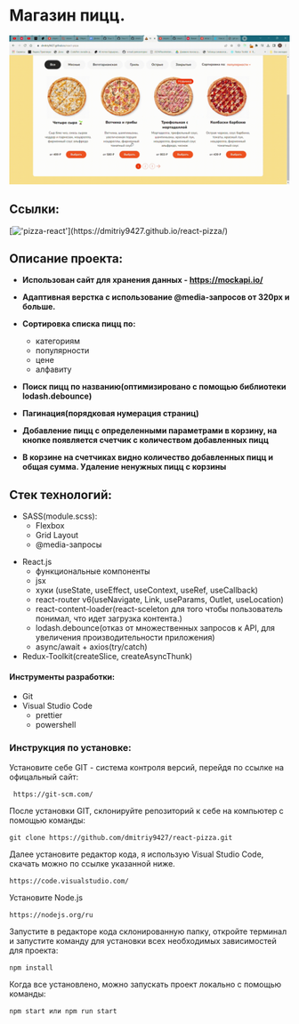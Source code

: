 # Магазин пицц.

<img src="./src/img/output(video-cutter-js.com) (1).gif" alt='pizza-store-gif'/>

## Ссылки:

[!['pizza-react'](https://readme-typing-svg.herokuapp.com?color=%2336BCF7&lines=Посмотреть+можно+здесь!)](https://dmitriy9427.github.io/react-pizza/)

## Описание проекта:

- **Использован сайт для хранения данных - https://mockapi.io/**
- **Адаптивная верстка с использование @media-запросов от 320px и больше.**

- **Сортировка списка пицц по:**

  - категориям
  - популярности
  - цене
  - алфавиту

- **Поиск пицц по названию(оптимизировано с помощью библиотеки lodash.debounce)**

- **Пагинация(порядковая нумерация страниц)**

- **Добавление пицц с определенными параметрами в корзину, на кнопке появляется счетчик с количеством добавленных пицц**

- **В корзине на счетчиках видно количество добавленных пицц и общая сумма. Удаление ненужных пицц с корзины**

## Стек технологий:

- SASS(module.scss):
  - Flexbox
  - Grid Layout
  - @media-запросы

* React.js
  - функциональные компоненты
  - jsx
  - хуки (useState, useEffect, useContext, useRef, useCallback)
  - react-router v6(useNavigate, Link, useParams, Outlet, useLocation)
  - react-content-loader(react-sceleton для того чтобы пользователь понимал, что идет загрузка контента.)
  - lodash.debounce(отказ от множественных запросов к API, для увеличения производительности приложения)
  - async/await + axios(try/catch)
* Redux-Toolkit(createSlice, createAsyncThunk)

#### Инструменты разработки:

- Git
- Visual Studio Code
  - prettier
  - powershell

### Инструкция по установке:

Установите себе GIT - система контроля версий, перейдя по ссылке на офицальный сайт:

```
 https://git-scm.com/
```

После установки GIT, склонируйте репозиторий к себе на компьютер с помощью команды:

```
git clone https://github.com/dmitriy9427/react-pizza.git
```

Далее установите редактор кода, я использую Visual Studio Code, скачать можно по ссылке указанной ниже.

```
https://code.visualstudio.com/
```

Установите Node.js

```
https://nodejs.org/ru
```

Запустите в редакторе кода склонированную папку, откройте терминал и запустите команду для установки всех необходимых зависимостей для проекта:

```
npm install
```

Когда все установлено, можно запускать проект локально с помощью команды:

```
npm start или npm run start
```
